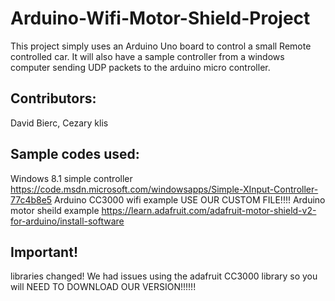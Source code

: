 # Arduino-Wifi-Motor-Shield-Project
This project simply uses an Arduino Uno board to control a small Remote controlled car. It will also have a sample controller from a windows computer sending UDP packets to the arduino micro controller.

## Contributors:
David Bierc,
Cezary klis


## Sample codes used:
Windows 8.1 simple controller https://code.msdn.microsoft.com/windowsapps/Simple-XInput-Controller-77c4b8e5
Arduino CC3000 wifi example USE OUR CUSTOM FILE!!!!
Arduino motor sheild example  https://learn.adafruit.com/adafruit-motor-shield-v2-for-arduino/install-software


## Important!
libraries changed!
We had issues using the adafruit CC3000 library so you will NEED TO DOWNLOAD OUR VERSION!!!!!!
